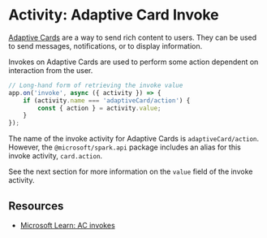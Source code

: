 # Activity: Adaptive Card Invoke

[Adaptive Cards](https://learn.microsoft.com/en-us/microsoftteams/platform/task-modules-and-cards/cards/cards-reference#adaptive-card) are a way to send rich content to users. They can be used to send messages, notifications, or to display information.

Invokes on Adaptive Cards are used to perform some action dependent on interaction from the user.

```typescript
// Long-hand form of retrieving the invoke value
app.on('invoke', async ({ activity }) => {
    if (activity.name === 'adaptiveCard/action') {
        const { action } = activity.value;
    }
});
```

The name of the invoke activity for Adaptive Cards is `adaptiveCard/action`. However, the `@microsoft/spark.api` package includes an alias for this invoke activity, `card.action`.

See the next section for more information on the `value` field of the invoke activity.

## Resources

- [Microsoft Learn: AC invokes](https://learn.microsoft.com/en-us/microsoftteams/platform/task-modules-and-cards/cards/cards-actions?tabs=json#action-type-invoke)
